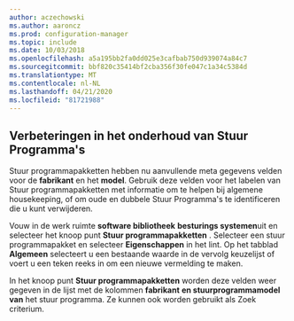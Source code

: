 ```yaml
---
author: aczechowski
ms.author: aaroncz
ms.prod: configuration-manager
ms.topic: include
ms.date: 10/03/2018
ms.openlocfilehash: a5a195bb2fa0dd025e3cafbab750d939074a84c7
ms.sourcegitcommit: bbf820c35414bf2cba356f30fe047c1a34c5384d
ms.translationtype: MT
ms.contentlocale: nl-NL
ms.lasthandoff: 04/21/2020
ms.locfileid: "81721988"
---
```

## <a name="improvements-to-driver-maintenance"></a><a name="bkmk_drivers"></a>Verbeteringen in het onderhoud van Stuur Programma's
<!--1358270-->

Stuur programmapakketten hebben nu aanvullende meta gegevens velden voor de **fabrikant** en het **model**. Gebruik deze velden voor het labelen van Stuur programmapakketten met informatie om te helpen bij algemene housekeeping, of om oude en dubbele Stuur Programma's te identificeren die u kunt verwijderen.

Vouw in de werk ruimte **software bibliotheek** **besturings systemen**uit en selecteer het knoop punt **Stuur programmapakketten** . Selecteer een stuur programmapakket en selecteer **Eigenschappen** in het lint. Op het tabblad **Algemeen** selecteert u een bestaande waarde in de vervolg keuzelijst of voert u een teken reeks in om een nieuwe vermelding te maken. 

In het knoop punt **Stuur programmapakketten** worden deze velden weer gegeven in de lijst met de kolommen **fabrikant** **en stuurprogrammamodel van** het stuur programma. Ze kunnen ook worden gebruikt als Zoek criterium. 


